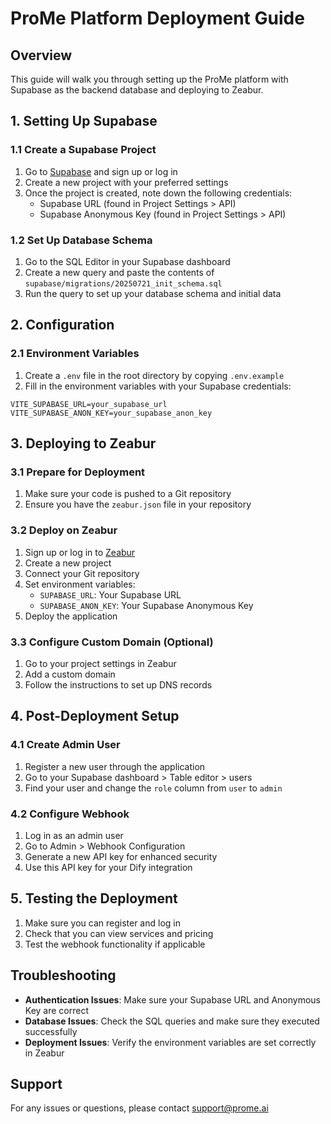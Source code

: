 # ProMe Platform Deployment Guide

## Overview

This guide will walk you through setting up the ProMe platform with Supabase as the backend database and deploying to Zeabur.

## 1. Setting Up Supabase

### 1.1 Create a Supabase Project

1. Go to [Supabase](https://supabase.com/) and sign up or log in
2. Create a new project with your preferred settings
3. Once the project is created, note down the following credentials:
   - Supabase URL (found in Project Settings > API)
   - Supabase Anonymous Key (found in Project Settings > API)

### 1.2 Set Up Database Schema

1. Go to the SQL Editor in your Supabase dashboard
2. Create a new query and paste the contents of `supabase/migrations/20250721_init_schema.sql`
3. Run the query to set up your database schema and initial data

## 2. Configuration

### 2.1 Environment Variables

1. Create a `.env` file in the root directory by copying `.env.example`
2. Fill in the environment variables with your Supabase credentials:

```
VITE_SUPABASE_URL=your_supabase_url
VITE_SUPABASE_ANON_KEY=your_supabase_anon_key
```

## 3. Deploying to Zeabur

### 3.1 Prepare for Deployment

1. Make sure your code is pushed to a Git repository
2. Ensure you have the `zeabur.json` file in your repository

### 3.2 Deploy on Zeabur

1. Sign up or log in to [Zeabur](https://zeabur.com/)
2. Create a new project
3. Connect your Git repository
4. Set environment variables:
   - `SUPABASE_URL`: Your Supabase URL
   - `SUPABASE_ANON_KEY`: Your Supabase Anonymous Key
5. Deploy the application

### 3.3 Configure Custom Domain (Optional)

1. Go to your project settings in Zeabur
2. Add a custom domain
3. Follow the instructions to set up DNS records

## 4. Post-Deployment Setup

### 4.1 Create Admin User

1. Register a new user through the application
2. Go to your Supabase dashboard > Table editor > users
3. Find your user and change the `role` column from `user` to `admin`

### 4.2 Configure Webhook

1. Log in as an admin user
2. Go to Admin > Webhook Configuration
3. Generate a new API key for enhanced security
4. Use this API key for your Dify integration

## 5. Testing the Deployment

1. Make sure you can register and log in
2. Check that you can view services and pricing
3. Test the webhook functionality if applicable

## Troubleshooting

- **Authentication Issues**: Make sure your Supabase URL and Anonymous Key are correct
- **Database Issues**: Check the SQL queries and make sure they executed successfully
- **Deployment Issues**: Verify the environment variables are set correctly in Zeabur

## Support

For any issues or questions, please contact support@prome.ai